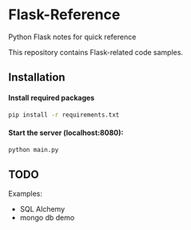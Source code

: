 # Flask-Reference
Python Flask notes for quick reference

This repository contains Flask-related code samples.

## Installation

#### Install required packages
```sh
pip install -r requirements.txt
```

#### Start the server (localhost:8080):
```sh
python main.py
```
## TODO
Examples:
* SQL Alchemy
* mongo db demo
